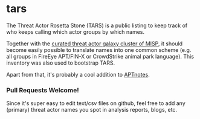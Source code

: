 # tars
The Threat Actor Rosetta Stone (TARS) is a public listing to keep track of who keeps calling which actor groups by which names.

Together with the [curated threat actor galaxy cluster of MISP](https://github.com/MISP/misp-galaxy/blob/master/clusters/threat-actor.json), it should become easily possible to translate names into one common scheme (e.g. all groups in FireEye APT/FIN-X or CrowdStrike animal park language). This inventory was also used to bootstrap TARS.

Apart from that, it's probably a cool addition to [APTnotes](https://github.com/aptnotes/data/blob/master/APTnotes.csv).

### Pull Requests Welcome!
Since it's super easy to edit text/csv files on github, feel free to add any (primary) threat actor names you spot in analysis reports, blogs, etc.
